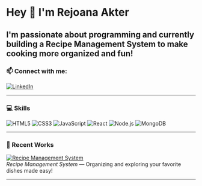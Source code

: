 # Hey 👋 I'm Rejoana Akter

I'm passionate about programming and currently building a **Recipe Management System** to make cooking more organized and fun!
---

### 📫 Connect with me:

[![LinkedIn](https://img.shields.io/badge/LinkedIn-blue?style=flat-square&logo=linkedin&logoColor=white)](https://www.linkedin.com/in/YOUR_LINKEDIN_USERNAME)  

---

### 💻 Skills

![HTML5](https://img.shields.io/badge/-HTML5-E34F26?style=flat-square&logo=html5&logoColor=white) 
![CSS3](https://img.shields.io/badge/-CSS3-1572B6?style=flat-square&logo=css3) 
![JavaScript](https://img.shields.io/badge/-JavaScript-F7DF1E?style=flat-square&logo=javascript&logoColor=black) 
![React](https://img.shields.io/badge/-React-61DAFB?style=flat-square&logo=react) 
![Node.js](https://img.shields.io/badge/-Node.js-339933?style=flat-square&logo=node.js&logoColor=white) 
![MongoDB](https://img.shields.io/badge/-MongoDB-47A248?style=flat-square&logo=mongodb&logoColor=white) 

---

### 🚧 Recent Works

[![Recipe Management System](https://user-images.githubusercontent.com/your_image_link_or_placeholder)](https://github.com/yourgithubusername/recipemanagementsystem)  
*Recipe Management System* — Organizing and exploring your favorite dishes made easy!

---

